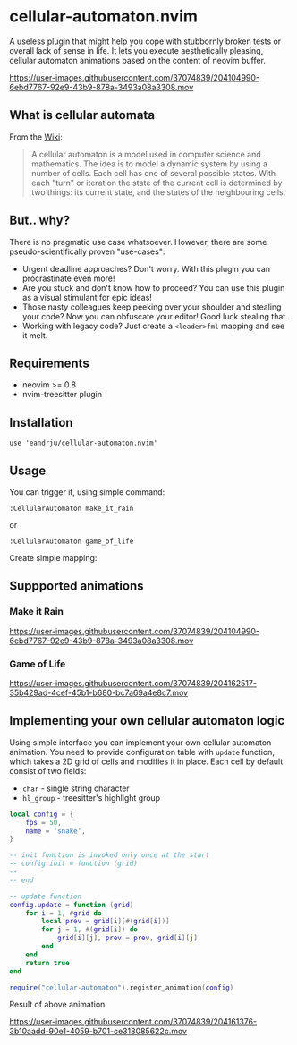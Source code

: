 # cellular-automaton.nvim
A useless plugin that might help you cope with stubbornly broken tests or overall lack of sense in life. It lets you execute aesthetically pleasing, cellular automaton animations based on the content of neovim buffer.

https://user-images.githubusercontent.com/37074839/204104990-6ebd7767-92e9-43b9-878a-3493a08a3308.mov


## What is cellular automata
From the [Wiki](https://en.wikipedia.org/wiki/Cellular_automaton):

> A cellular automaton is a model used in computer science and mathematics. The idea is to model a dynamic system by using a number of cells. 
> Each cell has one of several possible states. With each "turn" or iteration the state of the current cell is determined by two things: 
> its current state, and the states of the neighbouring cells.

## But.. why?
There is no pragmatic use case whatsoever. However, there are some pseudo-scientifically proven "use-cases":
- Urgent deadline approaches? Don't worry. With this plugin you can procrastinate even more!
- Are you stuck and don't know how to proceed? You can use this plugin as a visual stimulant for epic ideas!
- Those nasty colleagues keep peeking over your shoulder and stealing your code? Now you can obfuscate your editor! Good luck stealing that. 
- Working with legacy code? Just create a `<leader>fml` mapping and see it melt.

## Requirements
- neovim >= 0.8
- nvim-treesitter plugin

## Installation
```
use 'eandrju/cellular-automaton.nvim' 
```

## Usage
You can trigger it, using simple command:
```
:CellularAutomaton make_it_rain
```
or
```
:CellularAutomaton game_of_life
```
Create simple mapping:

## Suppported animations
### Make it Rain

https://user-images.githubusercontent.com/37074839/204104990-6ebd7767-92e9-43b9-878a-3493a08a3308.mov

### Game of Life

https://user-images.githubusercontent.com/37074839/204162517-35b429ad-4cef-45b1-b680-bc7a69a4e8c7.mov


## Implementing your own cellular automaton logic
Using simple interface you can implement your own cellular automaton animation. You need to provide configuration table with `update` function, which takes a 2D grid of cells and modifies it in place. Each cell by default consist of two fields: 
- `char` - single string character
- `hl_group` - treesitter's highlight group

```lua
local config = {
    fps = 50,
    name = 'snake',
}

-- init function is invoked only once at the start
-- config.init = function (grid)
--
-- end

-- update function
config.update = function (grid)
    for i = 1, #grid do
        local prev = grid[i][#(grid[i])]
        for j = 1, #(grid[i]) do
            grid[i][j], prev = prev, grid[i][j]
        end
    end
    return true
end

require("cellular-automaton").register_animation(config)
```
Result of above animation:

https://user-images.githubusercontent.com/37074839/204161376-3b10aadd-90e1-4059-b701-ce318085622c.mov








